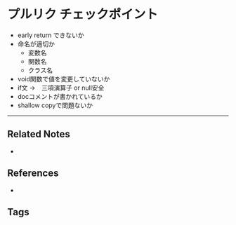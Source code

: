 # プルリク チェックポイント
- early return できないか
- 命名が適切か
	- 変数名
	- 関数名
	- クラス名
- void関数で値を変更していないか
- if文 →　三項演算子 or null安全
- docコメントが書かれているか
- shallow copyで問題ないか

---
## Related Notes
- 

## References
- 

## Tags
